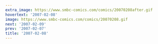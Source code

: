 ```yaml
---
extra_image: https://www.smbc-comics.com/comics/20070208after.gif
hovertext: '2007-02-08'
image: https://www.smbc-comics.com/comics/20070208.gif
next: '2007-02-09'
prev: '2007-02-07'
title: '2007-02-08'
---
```

